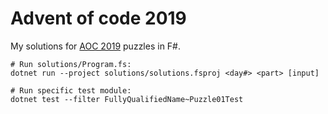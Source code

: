 # Advent of code 2019

My solutions for [AOC 2019](https://adventofcode.com/2019) puzzles in F#.



```
# Run solutions/Program.fs:
dotnet run --project solutions/solutions.fsproj <day#> <part> [input]

# Run specific test module:
dotnet test --filter FullyQualifiedName~Puzzle01Test
```
